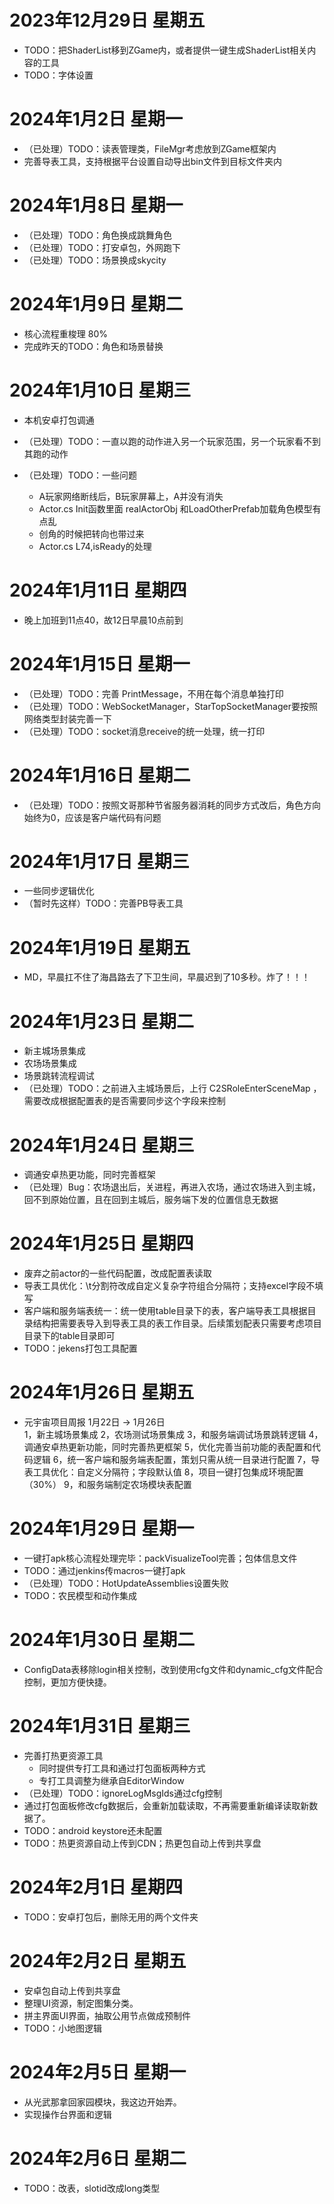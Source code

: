 # 2023年12月29日    星期五
- TODO：把ShaderList移到ZGame内，或者提供一键生成ShaderList相关内容的工具
- TODO：字体设置

# 2024年1月2日    星期一
- （已处理）TODO：读表管理类，FileMgr考虑放到ZGame框架内
- 完善导表工具，支持根据平台设置自动导出bin文件到目标文件夹内


# 2024年1月8日    星期一
- （已处理）TODO：角色换成跳舞角色
- （已处理）TODO：打安卓包，外网跑下
- （已处理）TODO：场景换成skycity


# 2024年1月9日    星期二
- 核心流程重梭理 80%
- 完成昨天的TODO：角色和场景替换

# 2024年1月10日    星期三
- 本机安卓打包调通
- （已处理）TODO：一直以跑的动作进入另一个玩家范围，另一个玩家看不到其跑的动作

- （已处理）TODO：一些问题
   - A玩家网络断线后，B玩家屏幕上，A并没有消失
   - Actor.cs Init函数里面 realActorObj 和LoadOtherPrefab加载角色模型有点乱
   - 创角的时候把转向也带过来
   - Actor.cs L74,isReady的处理
   
# 2024年1月11日     星期四
- 晚上加班到11点40，故12日早晨10点前到

# 2024年1月15日     星期一
- （已处理）TODO：完善 PrintMessage，不用在每个消息单独打印
- （已处理）TODO：WebSocketManager，StarTopSocketManager要按照网络类型封装完善一下
- （已处理）TODO：socket消息receive的统一处理，统一打印


# 2024年1月16日     星期二
- （已处理）TODO：按照文哥那种节省服务器消耗的同步方式改后，角色方向始终为0，应该是客户端代码有问题

# 2024年1月17日     星期三
- 一些同步逻辑优化
- （暂时先这样）TODO：完善PB导表工具

# 2024年1月19日     星期五
- MD，早晨扛不住了海昌路去了下卫生间，早晨迟到了10多秒。炸了！！！



# 2024年1月23日     星期二
- 新主城场景集成
- 农场场景集成
- 场景跳转流程调试
- （已处理）TODO：之前进入主城场景后，上行 C2SRoleEnterSceneMap ，需要改成根据配置表的是否需要同步这个字段来控制


# 2024年1月24日     星期三
- 调通安卓热更功能，同时完善框架
- （已处理）Bug：农场退出后，关进程，再进入农场，通过农场进入到主城，回不到原始位置，且在回到主城后，服务端下发的位置信息无数据

# 2024年1月25日     星期四
- 废弃之前actor的一些代码配置，改成配置表读取
- 导表工具优化：\t分割符改成自定义复杂字符组合分隔符；支持excel字段不填写
- 客户端和服务端表统一：统一使用table目录下的表，客户端导表工具根据目录结构把需要表导入到导表工具的表工作目录。后续策划配表只需要考虑项目目录下的table目录即可
- TODO：jekens打包工具配置



# 2024年1月26日     星期五
- 元宇宙项目周报  1月22日 -> 1月26日  
1，新主城场景集成
2，农场测试场景集成
3，和服务端调试场景跳转逻辑
4，调通安卓热更新功能，同时完善热更框架
5，优化完善当前功能的表配置和代码逻辑
6，统一客户端和服务端表配置，策划只需从统一目录进行配置
7，导表工具优化：自定义分隔符；字段默认值
8，项目一键打包集成环境配置（30%）
9，和服务端制定农场模块表配置


# 2024年1月29日     星期一
- 一键打apk核心流程处理完毕：packVisualizeTool完善；包体信息文件
- TODO：通过jenkins传macros一键打apk
- （已处理）TODO：HotUpdateAssemblies设置失败
- TODO：农民模型和动作集成

# 2024年1月30日     星期二
- ConfigData表移除login相关控制，改到使用cfg文件和dynamic_cfg文件配合控制，更加方便快捷。

# 2024年1月31日     星期三
- 完善打热更资源工具
   - 同时提供专打工具和通过打包面板两种方式
   - 专打工具调整为继承自EditorWindow   
- （已处理）TODO：ignoreLogMsgIds通过cfg控制
- 通过打包面板修改cfg数据后，会重新加载读取，不再需要重新编译读取新数据了。
- TODO：android keystore还未配置
- TODO：热更资源自动上传到CDN；热更包自动上传到共享盘

# 2024年2月1日     星期四
- TODO：安卓打包后，删除无用的两个文件夹


# 2024年2月2日     星期五
- 安卓包自动上传到共享盘
- 整理UI资源，制定图集分类。
- 拼主界面UI界面，抽取公用节点做成预制件
- TODO：小地图逻辑


# 2024年2月5日     星期一
- 从光武那拿回家园模块，我这边开始弄。
- 实现操作台界面和逻辑

# 2024年2月6日     星期二
- TODO：改表，slotid改成long类型